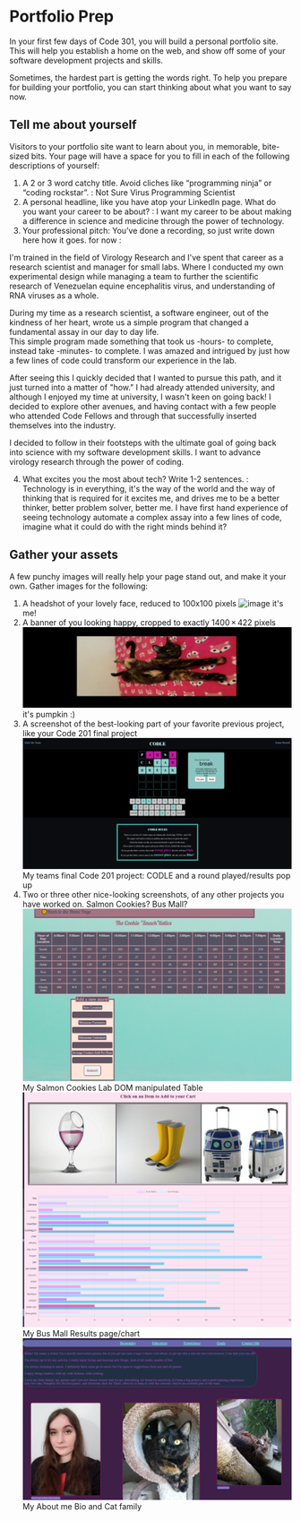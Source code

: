 # Portfolio Prep
In your first few days of Code 301, you will build a personal portfolio site. This will help you establish a home on the web, and show off some of your software development projects and skills.<br>

Sometimes, the hardest part is getting the words right. To help you prepare for building your portfolio, you can start thinking about what you want to say now.

## Tell me about yourself
Visitors to your portfolio site want to learn about you, in memorable, bite-sized bits. Your page will have a space for you to fill in each of the following descriptions of yourself:

1. A 2 or 3 word catchy title. Avoid cliches like “programming ninja” or “coding rockstar”.
  : Not Sure Virus Programming Scientist 
2. A personal headline, like you have atop your LinkedIn page. What do you want your career to be about? 
  : I want my career to be about making a difference in science and medicine through the power of technology. 
3. Your professional pitch: You’ve done a recording, so just write down here how it goes.
  for now : 

I'm trained in the field of Virology Research and I've spent that career as a research scientist and manager for small labs. Where I conducted my own experimental design while managing a team to further the scientific research of Venezuelan equine encephalitis virus, and understanding of RNA viruses as a whole.<br>
 
During my time as a research scientist, a software engineer, out of the kindness of her heart, wrote us a simple program that changed a fundamental assay in our day to day life.<br>
This simple program made something that took us -hours- to complete, instead take -minutes- to complete. I was amazed and intrigued by just how a few lines of code could transform our experience in the lab.<br>
 
After seeing this I quickly decided that I wanted to pursue this path, and it just turned into a matter of "how." I had already attended university, and although I enjoyed my time at university, I wasn't keen on going back! I decided to explore other avenues, and having contact with a few people who attended Code Fellows and through that successfully inserted themselves into the industry.<br>
 
I decided to follow in their footsteps with the ultimate goal of going back into science with my software development skills. I want to advance virology research through the power of coding. <br>

4. What excites you the most about tech? Write 1-2 sentences.
  : Technology is in everything, it's the way of the world and the way of thinking that is required for it excites me, and drives me to be a better thinker, better problem solver, better me. I have first hand experience of seeing technology automate a complex assay into a few lines of code, imagine what it could do with the right minds behind it? 

## Gather your assets
A few punchy images will really help your page stand out, and make it your own. Gather images for the following:

1. A headshot of your lovely face, reduced to 100x100 pixels ![image](images/20220115.141925.jpg) it's me!<br>
2. A banner of you looking happy, cropped to exactly 1400 × 422 pixels ![image](images/pumpkinbanner.png) it's pumpkin :) <br>
3. A screenshot of the best-looking part of your favorite previous project, like your Code 201 final project ![image](images/codlehomepage.png) My teams final Code 201 project: CODLE and a round played/results pop up <br>
4. Two or three other nice-looking screenshots, of any other projects you have worked on. Salmon Cookies? Bus Mall? 
  ![image](images/cookiestand.png) My Salmon Cookies Lab DOM manipulated Table<br>
  ![image](images/busmall.png) My Bus Mall Results page/chart<br>
  ![image](images/catfamily.png) My About me Bio and Cat family<br>
